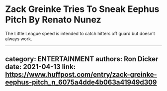 # Zack Greinke Tries To Sneak Eephus Pitch By Renato Nunez

The Little League speed is intended to catch hitters off guard but doesn't always work.

---
category: ENTERTAINMENT
authors: Ron Dicker
date: 2021-04-13
link: https://www.huffpost.com/entry/zack-greinke-eephus-pitch_n_6075a4dde4b063a41949d309
---
